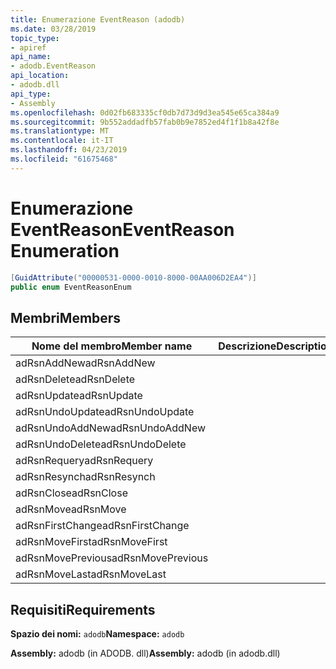 ```yaml
---
title: Enumerazione EventReason (adodb)
ms.date: 03/28/2019
topic_type:
- apiref
api_name:
- adodb.EventReason
api_location:
- adodb.dll
api_type:
- Assembly
ms.openlocfilehash: 0d02fb683335cf0db7d73d9d3ea545e65ca384a9
ms.sourcegitcommit: 9b552addadfb57fab0b9e7852ed4f1f1b8a42f8e
ms.translationtype: MT
ms.contentlocale: it-IT
ms.lasthandoff: 04/23/2019
ms.locfileid: "61675468"
---
```

# <a name="eventreason-enumeration"></a><span data-ttu-id="e5c0c-102">Enumerazione EventReason</span><span class="sxs-lookup"><span data-stu-id="e5c0c-102">EventReason Enumeration</span></span>

```csharp
[GuidAttribute("00000531-0000-0010-8000-00AA006D2EA4")]
public enum EventReasonEnum
```

## <a name="members"></a><span data-ttu-id="e5c0c-103">Membri</span><span class="sxs-lookup"><span data-stu-id="e5c0c-103">Members</span></span>

| <span data-ttu-id="e5c0c-104">Nome del membro</span><span class="sxs-lookup"><span data-stu-id="e5c0c-104">Member name</span></span>  | <span data-ttu-id="e5c0c-105">Descrizione</span><span class="sxs-lookup"><span data-stu-id="e5c0c-105">Description</span></span>  |
|---|---|
|<span data-ttu-id="e5c0c-106">adRsnAddNew</span><span class="sxs-lookup"><span data-stu-id="e5c0c-106">adRsnAddNew</span></span>  |   |
|<span data-ttu-id="e5c0c-107">adRsnDelete</span><span class="sxs-lookup"><span data-stu-id="e5c0c-107">adRsnDelete</span></span>  |   |
|<span data-ttu-id="e5c0c-108">adRsnUpdate</span><span class="sxs-lookup"><span data-stu-id="e5c0c-108">adRsnUpdate</span></span>  |   |
|<span data-ttu-id="e5c0c-109">adRsnUndoUpdate</span><span class="sxs-lookup"><span data-stu-id="e5c0c-109">adRsnUndoUpdate</span></span>  |   |
|<span data-ttu-id="e5c0c-110">adRsnUndoAddNew</span><span class="sxs-lookup"><span data-stu-id="e5c0c-110">adRsnUndoAddNew</span></span>  |   |
|<span data-ttu-id="e5c0c-111">adRsnUndoDelete</span><span class="sxs-lookup"><span data-stu-id="e5c0c-111">adRsnUndoDelete</span></span>  |   |
|<span data-ttu-id="e5c0c-112">adRsnRequery</span><span class="sxs-lookup"><span data-stu-id="e5c0c-112">adRsnRequery</span></span>  |   |
|<span data-ttu-id="e5c0c-113">adRsnResynch</span><span class="sxs-lookup"><span data-stu-id="e5c0c-113">adRsnResynch</span></span>  |   |
| <span data-ttu-id="e5c0c-114">adRsnClose</span><span class="sxs-lookup"><span data-stu-id="e5c0c-114">adRsnClose</span></span>  |   |
| <span data-ttu-id="e5c0c-115">adRsnMove</span><span class="sxs-lookup"><span data-stu-id="e5c0c-115">adRsnMove</span></span>  |   |
| <span data-ttu-id="e5c0c-116">adRsnFirstChange</span><span class="sxs-lookup"><span data-stu-id="e5c0c-116">adRsnFirstChange</span></span>  |   |
| <span data-ttu-id="e5c0c-117">adRsnMoveFirst</span><span class="sxs-lookup"><span data-stu-id="e5c0c-117">adRsnMoveFirst</span></span>  |   |
| <span data-ttu-id="e5c0c-118">adRsnMovePrevious</span><span class="sxs-lookup"><span data-stu-id="e5c0c-118">adRsnMovePrevious</span></span>  |   |
| <span data-ttu-id="e5c0c-119">adRsnMoveLast</span><span class="sxs-lookup"><span data-stu-id="e5c0c-119">adRsnMoveLast</span></span>  |   |

## <a name="requirements"></a><span data-ttu-id="e5c0c-120">Requisiti</span><span class="sxs-lookup"><span data-stu-id="e5c0c-120">Requirements</span></span>

<span data-ttu-id="e5c0c-121">**Spazio dei nomi:** `adodb`</span><span class="sxs-lookup"><span data-stu-id="e5c0c-121">**Namespace:** `adodb`</span></span>

<span data-ttu-id="e5c0c-122">**Assembly:** adodb (in ADODB. dll)</span><span class="sxs-lookup"><span data-stu-id="e5c0c-122">**Assembly:** adodb (in adodb.dll)</span></span>
